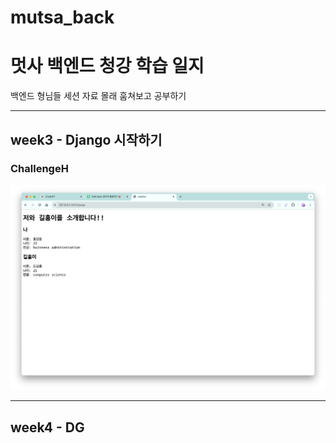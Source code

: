 # mutsa_back
<h1>멋사 백엔드 청강 학습 일지</h1>
백엔드 형님들 세션 자료 몰래 훔쳐보고 공부하기

---

<h2>week3 - Django 시작하기</h2>
<h3>ChallengeH</h3>
<img src='./homework/week3-challenge.png'>

---

<h2>week4 - DG</h2>